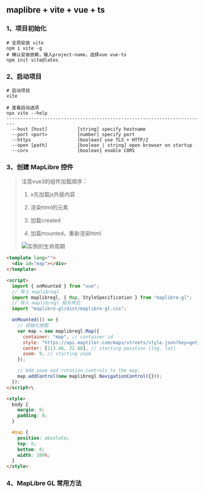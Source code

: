 ## maplibre + vite + vue + ts

### 1、项目初始化

```shell
# 全局安装 vite
npm i vite -g
# 确认安装依赖，输入project-name，选择vue vue-ts
npm init vite@lates
```

### 2、启动项目

```shell
# 启动项目
vite

# 查看启动选项
npx vite --help
-------------------------------------------------------------------------
  --host [host]           [string] specify hostname
  --port <port>           [number] specify port
  --https                 [boolean] use TLS + HTTP/2
  --open [path]           [boolean | string] open browser on startup
  --cors                  [boolean] enable CORS
```

### 3、创建 MapLibre 控件

> 注意vue3的组件加载顺序：
> 
> 1. x先加载js外层内容
> 
> 2. 渲染html的元素
> 
> 3. 加载created
> 
> 4. 加载mounted，重新渲染html
> 
> ![实例的生命周期](https://v3.cn.vuejs.org/images/lifecycle.svg)

```html
<template lang="">
  <div id="map"></div>
</template>

<script>
  import { onMounted } from "vue";
  // 导入 maplibregl
  import maplibregl, { Map, StyleSpecification } from "maplibre-gl";
  // 导入 maplibregl 相关样式
  import "maplibre-gl/dist/maplibre-gl.css";

  onMounted(() => {
    // 初始化地图
    var map = new maplibregl.Map({
      container: "map", // container id
      style: "https://api.maptiler.com/maps/streets/style.json?key=get_your_own_OpIi9ZULNHzrESv6T2vL",
      center: [113.46, 22.88], // starting position [lng, lat]
      zoom: 9, // starting zoom
    });

    // Add zoom and rotation controls to the map.
    map.addControl(new maplibregl.NavigationControl({}));
  });
</script>\

<style>
  body {
    margin: 0;
    padding: 0;
  }

  #map {
    position: absolute;
    top: 0;
    bottom: 0;
    width: 100%;
  }
</style>
```

### 4、MapLibre GL 常用方法
